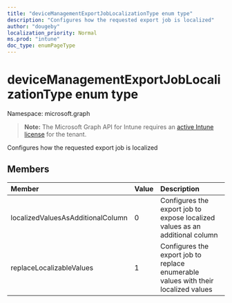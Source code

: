 ```yaml
---
title: "deviceManagementExportJobLocalizationType enum type"
description: "Configures how the requested export job is localized"
author: "dougeby"
localization_priority: Normal
ms.prod: "intune"
doc_type: enumPageType
---
```


# deviceManagementExportJobLocalizationType enum type

Namespace: microsoft.graph

> **Note:** The Microsoft Graph API for Intune requires an [active Intune license](https://go.microsoft.com/fwlink/?linkid=839381) for the tenant.

Configures how the requested export job is localized

## Members
|Member|Value|Description|
|:---|:---|:---|
|localizedValuesAsAdditionalColumn|0|Configures the export job to expose localized values as an additional column|
|replaceLocalizableValues|1|Configures the export job to replace enumerable values with their localized values|




